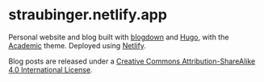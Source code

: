 # straubinger.netlify.app

Personal website and blog built with [blogdown](https://github.com/rstudio/blogdown) and [Hugo](https://gohugo.io/), with the [Academic](https://sourcethemes.com/academic/) theme. Deployed using [Netlify](https://www.netlify.com/).

Blog posts are released under a [Creative Commons Attribution-ShareAlike 4.0 International License](http://creativecommons.org/licenses/by-sa/4.0/).
